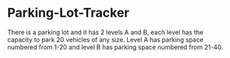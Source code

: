 # Parking-Lot-Tracker
There is a parking lot and it has 2 levels A and B, each level has the capacity to park 20 vehicles of any size. Level A has parking space numbered from 1-20 and level B has parking space numbered from 21-40.
